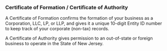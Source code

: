 ### Certificate of Formation / Certificate of Authority

A Certificate of Formation confirms the formation of your business as a Corporation, LLC, LP, or LLP, and gives it a unique 10-digit Entity ID number to keep track of your corporate (non-tax) records.

A Certificate of Authority gives permission to an out-of-state or foreign business to operate in the State of New Jersey.
